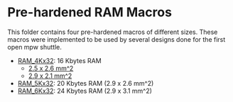 # Pre-hardened RAM Macros 
This folder contains four pre-hardened macros of different sizes. These macros were implemented to be used by several designs done for the first open mpw shuttle.
- [RAM_4Kx32](https://github.com/shalan/DFFRAM/tree/main/Handcrafted/Macros): 16 Kbytes RAM
  - [2.5 x 2.6 mm^2](https://github.com/shalan/DFFRAM/tree/main/Handcrafted/Macros/16KB_4Kx32_2.5x2.6)
  - [2.9 x 2.1 mm^2](https://github.com/shalan/DFFRAM/tree/main/Handcrafted/Macros/16KB_4Kx32_2.9x2.1)
- [RAM_5Kx32](https://github.com/shalan/DFFRAM/tree/main/Handcrafted/Macros): 20 Kbytes RAM (2.9 x 2.6 mm^2)
- [RAM_6Kx32](https://github.com/shalan/DFFRAM/tree/main/Handcrafted/Macros): 24 Kbytes RAM (2.9 x 3.1 mm^2)